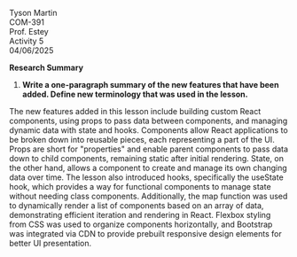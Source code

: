 Tyson Martin  
COM-391  
Prof. Estey  
Activity 5  
04/06/2025

**Research Summary**

1. **Write a one-paragraph summary of the new features that have been added. Define new terminology that was used in the lesson.**

The new features added in this lesson include building custom React components, using props to pass data between components, and managing dynamic data with state and hooks. Components allow React applications to be broken down into reusable pieces, each representing a part of the UI. Props are short for "properties" and enable parent components to pass data down to child components, remaining static after initial rendering. State, on the other hand, allows a component to create and manage its own changing data over time. The lesson also introduced hooks, specifically the useState hook, which provides a way for functional components to manage state without needing class components. Additionally, the map function was used to dynamically render a list of components based on an array of data, demonstrating efficient iteration and rendering in React. Flexbox styling from CSS was used to organize components horizontally, and Bootstrap was integrated via CDN to provide prebuilt responsive design elements for better UI presentation.